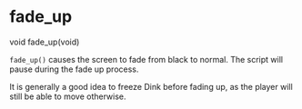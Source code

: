 # fade_up

<Prototype>void fade_up(void)</Prototype>

`fade_up()` causes the screen to fade from black to normal. The script will pause during the fade up process.

It is generally a good idea to freeze Dink before fading up, as the player will still be able to move otherwise.
